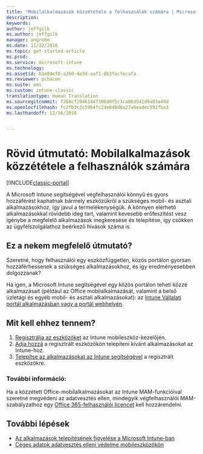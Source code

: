 ```yaml
---
title: "Mobilalkalmazások közzététele a felhasználók számára | Microsoft Docs"
description: 
keywords: 
author: jeffgilb
ms.author: jeffgilb
manager: angrobe
ms.date: 11/22/2016
ms.topic: get-started-article
ms.prod: 
ms.service: microsoft-intune
ms.technology: 
ms.assetid: b1e84ef8-a260-4e3d-aaf1-8b3facfecafa
ms.reviewer: pchacon
ms.suite: ems
ms.custom: intune-classic
translationtype: Human Translation
ms.sourcegitcommit: f268cf29461447306d0f5c3ca06d541d9a03a49d
ms.openlocfilehash: fc2fb3c2c59b4fc2de048d8a27a6eadec592fba3
ms.lasthandoff: 12/16/2016


---
```


# <a name="quick-start-guide-publish-mobile-apps-to-your-users"></a>Rövid útmutató: Mobilalkalmazások közzététele a felhasználók számára

[!INCLUDE[classic-portal](../includes/classic-portal.md)]

A Microsoft Intune segítségével végfelhasználói könnyű és gyors hozzáférést kaphatnak bármely eszközükről a szükséges mobil- és asztali alkalmazásokhoz, így javul a termelékenységük. A könnyen elérhető alkalmazásokkal rövidebb ideg tart, valamint kevesebb erőfeszítést vesz igénybe a megfelelő alkalmazások megkeresése és telepítése, így csökken az ügyfélszolgálathoz beérkező hívások száma is.   

## <a name="is-this-quick-start-guide-right-for-me"></a>Ez a nekem megfelelő útmutató?
Szeretné, hogy felhasználói egy eszközfüggetlen, közös portálon gyorsan hozzáférhessenek a szükséges alkalmazásokhoz, és így eredményesebben dolgozzanak?

Ha igen, a Microsoft Intune segítségével egy közös portálon teheti közzé alkalmazásait (például az Office mobilalkalmazását, valamint a belső üzletági és egyéb mobil- és asztali alkalmazásokat): az [Intune Vállalati portál alkalmazásban vagy a portál webhelyén](/intune/enduser/company-portal-frequently-asked-questions).

## <a name="how-do-i-do-it"></a>Mit kell ehhez tennem?
1.    [Regisztrálja az eszközöket](/intune/deploy-use/enroll-devices-in-microsoft-intune) az Intune mobileszköz-kezelőjén.
2.    [Adja hozzá](/intune/deploy-use/add-apps-for-mobile-devices-in-microsoft-intune) a regisztrált eszközökön telepíteni kívánt alkalmazásokat az Intune-hoz.
3.    [Telepítse az alkalmazásokat az Intune segítségével](/intune/deploy-use/deploy-apps) a regisztrált eszközökre.

### <a name="additional-information"></a>További információ:
Ha a közzétett Office-mobilalkalmazásokat az Intune MAM-funkcióival szeretné megvédeni az adatvesztés ellen, mindegyik végfelhasználói MAM-szabályzathoz egy [Office 365-felhasználói licencet](https://support.office.com/article/Assign-or-remove-licenses-for-Office-365-for-business-997596b5-4173-4627-b915-36abac6786dc) kell hozzárendelni.

## <a name="what-should-i-do-next"></a>További lépések
- [Az alkalmazások telepítésének figyelése a Microsoft Intune-ban](/intune/deploy-use/monitor-apps-in-microsoft-intune)
- [Céges adatok adatvesztés elleni védelme mobileszközökön](/intune/deploy-use/protect-app-data-using-mobile-app-management-policies-with-microsoft-intune)

